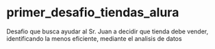 # primer_desafio_tiendas_alura
Desafio que busca ayudar al Sr. Juan a decidir que tienda debe vender, identificando la menos eficiente, mediante el analisis de datos
